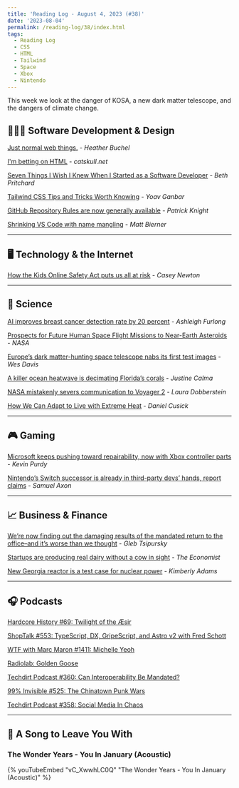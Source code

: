 ```yaml
---
title: 'Reading Log - August 4, 2023 (#38)'
date: '2023-08-04'
permalink: /reading-log/38/index.html
tags:
  - Reading Log
  - CSS
  - HTML
  - Tailwind
  - Space
  - Xbox
  - Nintendo
---
```


This week we look at the danger of KOSA, a new dark matter telescope, and the dangers of climate change.
<!-- excerpt -->

## 👨🏼‍💻 Software Development & Design

[Just normal web things.](https://heather-buchel.com/blog/2023/07/just-normal-web-things/) - *Heather Buchel*

[I'm betting on HTML](https://catskull.net/html.html) - *catskull.net*

[Seven Things I Wish I Knew When I Started as a Software Developer](https://blog.scottlogic.com/2023/07/21/seven-things-i-wish-i-knew-when-i-started-as-a-software-developer.html) - *Beth Pritchard*

[Tailwind CSS Tips and Tricks Worth Knowing](https://www.builder.io/blog/tailwind-css-tips-and-tricks) - *Yoav Ganbar*

[GitHub Repository Rules are now generally available](https://github.blog/2023-07-24-github-repository-rules-are-now-generally-available/) - *Patrick Knight*

[Shrinking VS Code with name mangling](https://code.visualstudio.com/blogs/2023/07/20/mangling-vscode) - *Matt Bierner*

---

## 🖥 Technology & the Internet

[How the Kids Online Safety Act puts us all at risk](https://www.theverge.com/2023/8/4/23819578/kosa-kids-online-safety-act-privacy-danger) - *Casey Newton*

---

## 🔬 Science

[AI improves breast cancer detection rate by 20 percent](https://www.politico.eu/article/ai-improves-breast-cancer-detection-rate-20-percent-swedish-study/) - *Ashleigh Furlong*

[Prospects for Future Human Space Flight Missions to Near-Earth Asteroids](https://ntrs.nasa.gov/api/citations/20230003852/downloads/NEA_HSF_2023_PDC.pdf) - *NASA*

[Europe’s dark matter-hunting space telescope nabs its first test images](https://www.theverge.com/2023/7/31/23814266/euclid-space-telescope-dark-matter-energy-european-space-agency-nasa-max-planck-institute) - *Wes Davis*

[A killer ocean heatwave is decimating Florida’s corals](https://www.theverge.com/2023/7/31/23814003/ocean-heatwave-florida-keys-coral-reef-rescue) - *Justine Calma*

[NASA mistakenly severs communication to Voyager 2](https://www.theregister.com/2023/07/31/nasa_mistakenly_disconnects_voyager_2/) - *Laura Dobberstein*

[How We Can Adapt to Live with Extreme Heat](https://www.scientificamerican.com/article/how-we-can-adapt-to-live-with-extreme-heat/) - *Daniel Cusick*

---

## 🎮 Gaming

[Microsoft keeps pushing toward repairability, now with Xbox controller parts](https://arstechnica.com/gaming/2023/08/microsoft-now-offers-xbox-controller-parts-manuals-and-video-repair-guides/) - *Kevin Purdy*

[Nintendo’s Switch successor is already in third-party devs’ hands, report claims](https://arstechnica.com/gaming/2023/07/report-nintendos-next-console-ships-late-2024-still-supports-cartridges/) - *Samuel Axon*

---

## 📈 Business & Finance

[We’re now finding out the damaging results of the mandated return to the office–and it’s worse than we thought](https://fortune.com/2023/08/01/research-damaging-results-mandated-return-to-office-worse-than-we-thought-rto-remote-work-careers-leadership-gleb-tsipursky/) - *Gleb Tsipursky*

[Startups are producing real dairy without a cow in sight](https://www.economist.com/business/2023/07/20/startups-are-producing-real-dairy-without-a-cow-in-sight) - *The Economist*

[New Georgia reactor is a test case for nuclear power](https://www.marketplace.org/2023/07/31/new-georgia-reactor-nuclear-power/) - *Kimberly Adams*

---

## 🎧 Podcasts

[Hardcore History #69: Twilight of the Æsir](https://www.dancarlin.com/product/hardcore-history-69-twilight-of-the-aesir/)

[ShopTalk #553: TypeScript, DX, GripeScript, and Astro v2 with Fred Schott](https://shoptalkshow.com/553/)

[WTF with Marc Maron #1411: Michelle Yeoh](http://www.wtfpod.com/podcast/episode-1411-michelle-yeoh)

[Radiolab: Golden Goose](https://www.radiolab.org/podcast/golden-goose)

[Techdirt Podcast #360: Can Interoperability Be Mandated?](https://www.techdirt.com/2023/08/01/techdirt-podcast-episode-360-can-interoperability-be-mandated/)

[99% Invisible #525: The Chinatown Punk Wars](https://99percentinvisible.org/episode/the-chinatown-punk-wars/)

[Techdirt Podcast #358: Social Media In Chaos](https://www.techdirt.com/2023/07/18/techdirt-podcast-episode-358-social-media-in-chaos/)

---

## 🎵 A Song to Leave You With

<h3 class="music">The Wonder Years - You In January (Acoustic)</h3>

{% youTubeEmbed "vC_XwwhLC0Q" "The Wonder Years - You In January (Acoustic)" %}